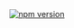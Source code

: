 <a href="https://www.npmjs.com/package/hydra-modeler">
  <img src="https://img.shields.io/badge/npm-unpublished-red" alt="npm version"/>
</a>
